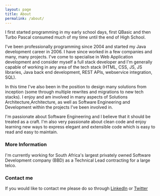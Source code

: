 ```yaml
---
layout: page
title: About
permalink: /about/
---
```


I first started programming in my early school days, first QBasic and then Turbo Pascal consumed much of my time until the end of High School.

I've been professionally programming since 2004 and started my Java development career in 2006. I have since worked in a few companies and many, many projects. I've come to specialise in Web Application development and consider myself a full stack developer and I'm generally capable of working in any area of the tech stack (HTML, CSS, JS, JS libraries, Java back end development, REST APIs, webservice integration, SQL).

In this time I've also been in the position to design many solutions from inception (some through multiple rewrites and migrations to new tech stacks). I enjoy and am involved in many aspects of Solutions Architecture,Architecture, as well as Software Engineering and Development within the projects I've been involved in.

I'm passionate about Software Engineering and I believe that it should be treated as a craft. I'm also very passionate about clean code and enjoy learning new ways to express elegant and extensible code which is easy to read and easy to maintain.

### More Information

I'm currently working for South Africa's largest privately owned Software Development company (BBD) as a Technical Lead contracting for a large telco.

### Contact me

If you would like to contact me please do so through [LinkedIn](https://www.linkedin.com/in/michael-labuschagne-3188297/) or [Twitter](https://twitter.com/kel3vr4)

